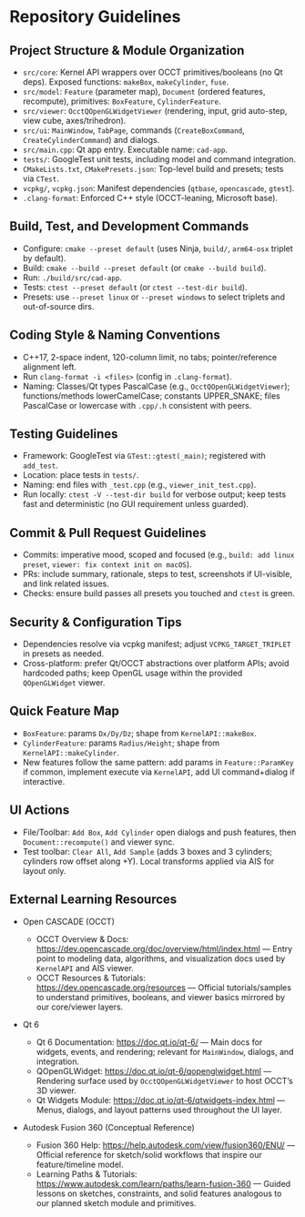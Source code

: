 # Repository Guidelines

## Project Structure & Module Organization
- `src/core`: Kernel API wrappers over OCCT primitives/booleans (no Qt deps). Exposed functions: `makeBox`, `makeCylinder`, `fuse`.
- `src/model`: `Feature` (parameter map), `Document` (ordered features, recompute), primitives: `BoxFeature`, `CylinderFeature`.
- `src/viewer`: `OcctQOpenGLWidgetViewer` (rendering, input, grid auto-step, view cube, axes/trihedron).
- `src/ui`: `MainWindow`, `TabPage`, commands (`CreateBoxCommand`, `CreateCylinderCommand`) and dialogs.
- `src/main.cpp`: Qt app entry. Executable name: `cad-app`.
- `tests/`: GoogleTest unit tests, including model and command integration.
- `CMakeLists.txt`, `CMakePresets.json`: Top-level build and presets; tests via `CTest`.
- `vcpkg/`, `vcpkg.json`: Manifest dependencies (`qtbase`, `opencascade`, `gtest`).
- `.clang-format`: Enforced C++ style (OCCT-leaning, Microsoft base).

## Build, Test, and Development Commands
- Configure: `cmake --preset default` (uses Ninja, `build/`, `arm64-osx` triplet by default).
- Build: `cmake --build --preset default` (or `cmake --build build`).
- Run: `./build/src/cad-app`.
- Tests: `ctest --preset default` (or `ctest --test-dir build`).
- Presets: use `--preset linux` or `--preset windows` to select triplets and out-of-source dirs.

## Coding Style & Naming Conventions
- C++17, 2-space indent, 120-column limit, no tabs; pointer/reference alignment left.
- Run `clang-format -i <files>` (config in `.clang-format`).
- Naming: Classes/Qt types PascalCase (e.g., `OcctQOpenGLWidgetViewer`); functions/methods lowerCamelCase; constants UPPER_SNAKE; files PascalCase or lowercase with `.cpp/.h` consistent with peers.

## Testing Guidelines
- Framework: GoogleTest via `GTest::gtest(_main)`; registered with `add_test`.
- Location: place tests in `tests/`.
- Naming: end files with `_test.cpp` (e.g., `viewer_init_test.cpp`).
- Run locally: `ctest -V --test-dir build` for verbose output; keep tests fast and deterministic (no GUI requirement unless guarded).

## Commit & Pull Request Guidelines
- Commits: imperative mood, scoped and focused (e.g., `build: add linux preset`, `viewer: fix context init on macOS`).
- PRs: include summary, rationale, steps to test, screenshots if UI-visible, and link related issues.
- Checks: ensure build passes all presets you touched and `ctest` is green.

## Security & Configuration Tips
- Dependencies resolve via vcpkg manifest; adjust `VCPKG_TARGET_TRIPLET` in presets as needed.
- Cross-platform: prefer Qt/OCCT abstractions over platform APIs; avoid hardcoded paths; keep OpenGL usage within the provided `QOpenGLWidget` viewer.

## Quick Feature Map
- `BoxFeature`: params `Dx/Dy/Dz`; shape from `KernelAPI::makeBox`.
- `CylinderFeature`: params `Radius/Height`; shape from `KernelAPI::makeCylinder`.
- New features follow the same pattern: add params in `Feature::ParamKey` if common, implement execute via `KernelAPI`, add UI command+dialog if interactive.

## UI Actions
- File/Toolbar: `Add Box`, `Add Cylinder` open dialogs and push features, then `Document::recompute()` and viewer sync.
- Test toolbar: `Clear All`, `Add Sample` (adds 3 boxes and 3 cylinders; cylinders row offset along +Y). Local transforms applied via AIS for layout only.

## External Learning Resources

- Open CASCADE (OCCT)
  - OCCT Overview & Docs: https://dev.opencascade.org/doc/overview/html/index.html — Entry point to modeling data, algorithms, and visualization docs used by `KernelAPI` and AIS viewer.
  - OCCT Resources & Tutorials: https://dev.opencascade.org/resources — Official tutorials/samples to understand primitives, booleans, and viewer basics mirrored by our core/viewer layers.

- Qt 6
  - Qt 6 Documentation: https://doc.qt.io/qt-6/ — Main docs for widgets, events, and rendering; relevant for `MainWindow`, dialogs, and integration.
  - QOpenGLWidget: https://doc.qt.io/qt-6/qopenglwidget.html — Rendering surface used by `OcctQOpenGLWidgetViewer` to host OCCT’s 3D viewer.
  - Qt Widgets Module: https://doc.qt.io/qt-6/qtwidgets-index.html — Menus, dialogs, and layout patterns used throughout the UI layer.

- Autodesk Fusion 360 (Conceptual Reference)
  - Fusion 360 Help: https://help.autodesk.com/view/fusion360/ENU/ — Official reference for sketch/solid workflows that inspire our feature/timeline model.
  - Learning Paths & Tutorials: https://www.autodesk.com/learn/paths/learn-fusion-360 — Guided lessons on sketches, constraints, and solid features analogous to our planned sketch module and primitives.
